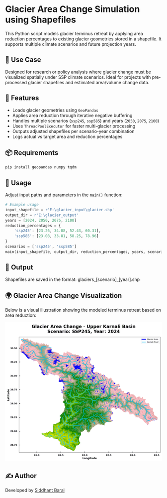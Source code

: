 # Glacier Area Change Simulation using Shapefiles

This Python script models glacier terminus retreat by applying area reduction percentages to existing glacier geometries stored in a shapefile. It supports multiple climate scenarios and future projection years.

## 📍 Use Case

Designed for research or policy analysis where glacier change must be visualized spatially under SSP climate scenarios. Ideal for projects with pre-processed glacier shapefiles and estimated area/volume change data.

## 🧰 Features

- Loads glacier geometries using `GeoPandas`
- Applies area reduction through iterative negative buffering
- Handles multiple scenarios (`ssp245`, `ssp585`) and years (`2050`, `2075`, `2100`)
- Uses `ThreadPoolExecutor` for faster multi-glacier processing
- Outputs adjusted shapefiles per scenario-year combination
- Logs actual vs target area and reduction percentages

## 📦 Requirements

```bash
pip install geopandas numpy tqdm
```

## 🔧 Usage

Adjust input paths and parameters in the `main()` function:
```python
# Example usage
input_shapefile = r'E:\glacier_input\glacier.shp'
output_dir = r'E:\glacier_output'
years = [2024, 2050, 2075, 2100]
reduction_percentages = {
    'ssp245': [23.26, 34.08, 52.43, 60.31],
    'ssp585': [23.08, 33.81, 58.25, 78.96]
}
scenarios = ['ssp245', 'ssp585']
main(input_shapefile, output_dir, reduction_percentages, years, scenarios)
```
## 📁 Output

Shapefiles are saved in the format: glaciers_[scenario]_[year].shp

## 🌍 Glacier Area Change Visualization

Below is a visual illustration showing the modeled terminus retreat based on area reduction:

![Glacier Change](karnali_area_change.gif)

## ✍️ Author

Developed by [Siddhant Baral](https://github.com/Siddhantbaral)

